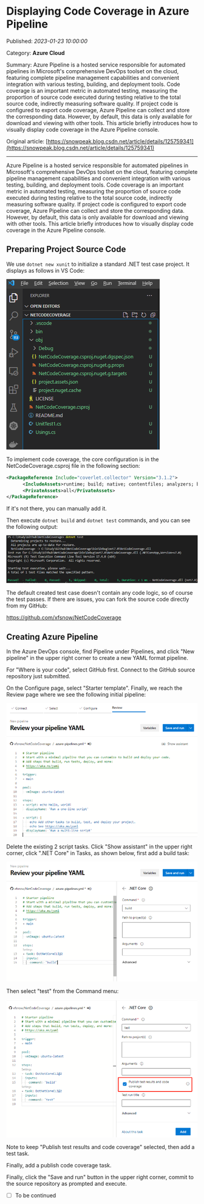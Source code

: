 # Displaying Code Coverage in Azure Pipeline

Published: *2023-01-23 10:00:00*

Category: __Azure Cloud__

Summary: Azure Pipeline is a hosted service responsible for automated pipelines in Microsoft's comprehensive DevOps toolset on the cloud, featuring complete pipeline management capabilities and convenient integration with various testing, building, and deployment tools. Code coverage is an important metric in automated testing, measuring the proportion of source code executed during testing relative to the total source code, indirectly measuring software quality. If project code is configured to export code coverage, Azure Pipeline can collect and store the corresponding data. However, by default, this data is only available for download and viewing with other tools. This article briefly introduces how to visually display code coverage in the Azure Pipeline console.

Original article: [https://snowpeak.blog.csdn.net/article/details/125759341](https://snowpeak.blog.csdn.net/article/details/125759341)

------------------------------------

Azure Pipeline is a hosted service responsible for automated pipelines in Microsoft's comprehensive DevOps toolset on the cloud, featuring complete pipeline management capabilities and convenient integration with various testing, building, and deployment tools. Code coverage is an important metric in automated testing, measuring the proportion of source code executed during testing relative to the total source code, indirectly measuring software quality. If project code is configured to export code coverage, Azure Pipeline can collect and store the corresponding data. However, by default, this data is only available for download and viewing with other tools. This article briefly introduces how to visually display code coverage in the Azure Pipeline console.

## Preparing Project Source Code

We use `dotnet new xunit` to initialize a standard .NET test case project. It displays as follows in VS Code:

![](../assets/img/20230123_Azure_DevOps_Coverage_01.png)

To implement code coverage, the core configuration is in the NetCodeCoverage.csproj file in the following section:

```xml
<PackageReference Include="coverlet.collector" Version="3.1.2">
      <IncludeAssets>runtime; build; native; contentfiles; analyzers; buildtransitive</IncludeAssets>
      <PrivateAssets>all</PrivateAssets>
</PackageReference>
```

If it's not there, you can manually add it.

Then execute `dotnet build` and `dotnet test` commands, and you can see the following output:

![](../assets/img/20230123_Azure_DevOps_Coverage_02.png)

The default created test case doesn't contain any code logic, so of course the test passes. If there are issues, you can fork the source code directly from my GitHub:

<https://github.com/xfsnow/NetCodeCoverage>

## Creating Azure Pipeline

In the Azure DevOps console, find Pipeline under Pipelines, and click "New pipeline" in the upper right corner to create a new YAML format pipeline.

For "Where is your code", select GitHub first. Connect to the GitHub source repository just submitted.

On the Configure page, select "Starter template". Finally, we reach the Review page where we see the following initial pipeline:

![](../assets/img/20230123_Azure_DevOps_Coverage_03.png)

Delete the existing 2 script tasks. Click "Show assistant" in the upper right corner, click ".NET Core" in Tasks, as shown below, first add a build task:

![](../assets/img/20230123_Azure_DevOps_Coverage_04.png)

Then select "test" from the Command menu:

![](../assets/img/20230123_Azure_DevOps_Coverage_05.png)

Note to keep "Publish test results and code coverage" selected, then add a test task.

Finally, add a publish code coverage task.

Finally, click the "Save and run" button in the upper right corner, commit to the source repository as prompted and execute.

- [ ] To be continued